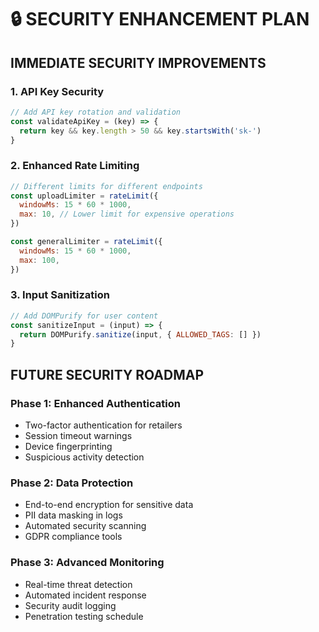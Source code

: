 # 🔒 SECURITY ENHANCEMENT PLAN

## IMMEDIATE SECURITY IMPROVEMENTS

### 1. **API Key Security**
```javascript
// Add API key rotation and validation
const validateApiKey = (key) => {
  return key && key.length > 50 && key.startsWith('sk-')
}
```

### 2. **Enhanced Rate Limiting**
```javascript
// Different limits for different endpoints
const uploadLimiter = rateLimit({
  windowMs: 15 * 60 * 1000,
  max: 10, // Lower limit for expensive operations
})

const generalLimiter = rateLimit({
  windowMs: 15 * 60 * 1000,
  max: 100,
})
```

### 3. **Input Sanitization**
```javascript
// Add DOMPurify for user content
const sanitizeInput = (input) => {
  return DOMPurify.sanitize(input, { ALLOWED_TAGS: [] })
}
```

## FUTURE SECURITY ROADMAP

### Phase 1: Enhanced Authentication
- Two-factor authentication for retailers
- Session timeout warnings
- Device fingerprinting
- Suspicious activity detection

### Phase 2: Data Protection
- End-to-end encryption for sensitive data
- PII data masking in logs
- Automated security scanning
- GDPR compliance tools

### Phase 3: Advanced Monitoring
- Real-time threat detection
- Automated incident response
- Security audit logging
- Penetration testing schedule 